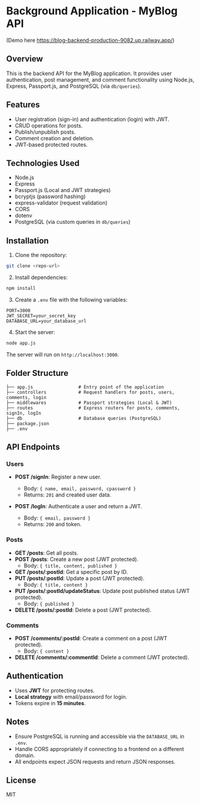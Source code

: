 # Background Application - MyBlog API
(Demo here https://blog-backend-production-9082.up.railway.app/)

## Overview
This is the backend API for the MyBlog application. It provides user authentication, post management, and comment functionality using Node.js, Express, Passport.js, and PostgreSQL (via `db/queries`).

## Features
- User registration (sign-in) and authentication (login) with JWT.
- CRUD operations for posts.
- Publish/unpublish posts.
- Comment creation and deletion.
- JWT-based protected routes.

## Technologies Used
- Node.js
- Express
- Passport.js (Local and JWT strategies)
- bcryptjs (password hashing)
- express-validator (request validation)
- CORS
- dotenv
- PostgreSQL (via custom queries in `db/queries`)

## Installation
1. Clone the repository:
```bash
git clone <repo-url>
```
2. Install dependencies:
```bash
npm install
```
3. Create a `.env` file with the following variables:
```
PORT=3000
JWT_SECRET=your_secret_key
DATABASE_URL=your_database_url
```
4. Start the server:
```bash
node app.js
```

The server will run on `http://localhost:3000`.

## Folder Structure
```
├── app.js                 # Entry point of the application
├── controllers            # Request handlers for posts, users, comments, login
├── middlewares            # Passport strategies (Local & JWT)
├── routes                 # Express routers for posts, comments, signIn, logIn
├── db                     # Database queries (PostgreSQL)
├── package.json
├── .env
```

## API Endpoints

### Users
- **POST /signIn**: Register a new user.
  - Body: `{ name, email, password, cpassword }`
  - Returns: `201` and created user data.

- **POST /logIn**: Authenticate a user and return a JWT.
  - Body: `{ email, password }`
  - Returns: `200` and token.

### Posts
- **GET /posts**: Get all posts.
- **POST /posts**: Create a new post (JWT protected).
  - Body: `{ title, content, published }`
- **GET /posts/:postId**: Get a specific post by ID.
- **PUT /posts/:postId**: Update a post (JWT protected).
  - Body: `{ title, content }`
- **PUT /posts/:postId/updateStatus**: Update post published status (JWT protected).
  - Body: `{ published }`
- **DELETE /posts/:postId**: Delete a post (JWT protected).

### Comments
- **POST /comments/:postId**: Create a comment on a post (JWT protected).
  - Body: `{ content }`
- **DELETE /comments/:commentId**: Delete a comment (JWT protected).

## Authentication
- Uses **JWT** for protecting routes.
- **Local strategy** with email/password for login.
- Tokens expire in **15 minutes**.

## Notes
- Ensure PostgreSQL is running and accessible via the `DATABASE_URL` in `.env`.
- Handle CORS appropriately if connecting to a frontend on a different domain.
- All endpoints expect JSON requests and return JSON responses.

## License
MIT